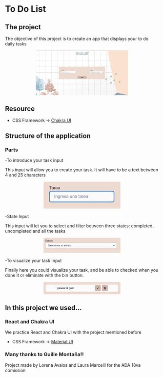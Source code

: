 # **To Do List**

## The project

The objective of this project is to create an app that displays your to do daily tasks

<p align="center"> 
    <img src="./src/assets/imagen-3.png" style="width: 60%;" alt=""/>
</p>

## Resource

-   CSS Framework -> [Chakra UI](https://chakra-ui.com/)

## Structure of the application

### Parts

-To introduce your task input

This input will allow you to create your task. It will have to be a text between 4 and 25 characters

<p align="center"> 
    <img src="./src/assets/imagen-4.png" style="width: 50%;" alt="">
</p>


-State Input

This input will let you to select and filter between three states: completed, uncompleted and all the tasks

<p align="center"> 
    <img src="./src/assets/imagen-5.png" style="width: 50%;" alt="">
</p>


-To visualize your task Input

Finally here you could visualize your task, and be able to checked when you done it or eliminate with the bin button.

<p align="center"> 
    <img src="./src/assets/imagen-6.png" style="width: 50%;" alt="">
</p>

## In this project we used...

### React and Chakra UI

We practice React and Chakra UI with the project mentioned before

-   CSS Framework -> [Material UI](https://mui.com/material-ui/)

### Many thanks to Guille Montaña!!

<p> Project made by Lorena Avalos and Laura Marcelli for the ADA 18va comission </p>